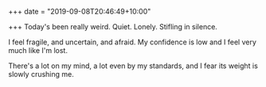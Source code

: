 +++
date = "2019-09-08T20:46:49+10:00"

+++
Today's been really weird. Quiet. Lonely. Stifling in silence.

I feel fragile, and uncertain, and afraid. My confidence is low and I feel very much like I'm lost. 

There's a lot on my mind, a lot even by my standards, and I fear its weight is slowly crushing me.